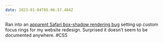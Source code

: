```yaml
---
date: 2023-01-04T05:06:57.484Z
---
```

Ran into an [apparent Safari box-shadow rendering bug](https://bugs.webkit.org/show_bug.cgi?id=250059) setting up custom focus rings for my website redesign. Surprised it doesn’t seem to be documented anywhere. #CSS
